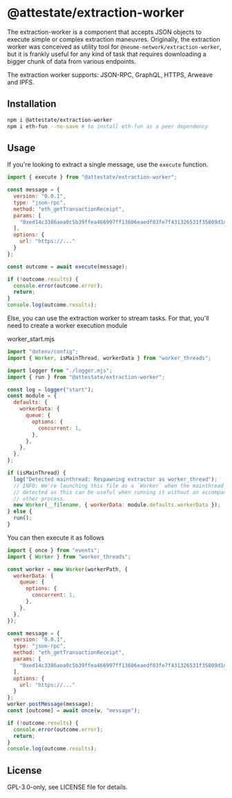 # @attestate/extraction-worker

The extraction-worker is a component that accepts JSON objects to execute
simple or complex extraction maneuvres. Originally, the extraction worker was
conceived as utility tool for `@neume-network/extraction-worker`, but it is
frankly useful for any kind of task that requires downloading a bigger chunk of
data from various endpoints.

The extraction worker supports: JSON-RPC, GraphQL, HTTPS, Arweave and IPFS.

## Installation

```bash
npm i @attestate/extraction-worker
npm i eth-fun --no-save # to install eth-fun as a peer dependency
```

## Usage

If you're looking to extract a single message, use the `execute` function.

```js
import { execute } from "@attestate/extraction-worker";

const message = {
  version: "0.0.1",
  type: "json-rpc",
  method: "eth_getTransactionReceipt",
  params: [
    "0xed14c3386aea0c5b39ffea466997ff13606eaedf03fe7f431326531f35809d1d",
  ],
  options: {
    url: "https://..."
  }
};

const outcome = await execute(message);

if (!outcome.results) {
  console.error(outcome.error);
  return;
}
console.log(outcome.results);
```

Else, you can use the extraction worker to stream tasks. For that, you'll need
to create a worker execution module

worker_start.mjs

```js
import "dotenv/config";
import { Worker, isMainThread, workerData } from "worker_threads";

import logger from "./logger.mjs";
import { run } from "@attestate/extraction-worker";

const log = logger("start");
const module = {
  defaults: {
    workerData: {
      queue: {
        options: {
          concurrent: 1,
        },
      },
    },
  },
};

if (isMainThread) {
  log("Detected mainthread: Respawning extractor as worker_thread");
  // INFO: We're launching this file as a `Worker` when the mainthread is
  // detected as this can be useful when running it without an accompanying
  // other process.
  new Worker(__filename, { workerData: module.defaults.workerData });
} else {
  run();
}
```

You can then execute it as follows

```js
import { once } from "events";
import { Worker } from "worker_threads";

const worker = new Worker(workerPath, {
  workerData: {
    queue: {
      options: {
        concurrent: 1,
      },
    },
  },
});

const message = {
  version: "0.0.1",
  type: "json-rpc",
  method: "eth_getTransactionReceipt",
  params: [
    "0xed14c3386aea0c5b39ffea466997ff13606eaedf03fe7f431326531f35809d1d",
  ],
  options: {
    url: "https://..."
  }
};
worker.postMessage(message);
const [outcome] = await once(w, "message");

if (!outcome.results) {
  console.error(outcome.error);
  return;
}
console.log(outcome.results);
```

## License

GPL-3.0-only, see LICENSE file for details.
